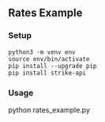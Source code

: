 ## Rates Example

### Setup
```
python3 -m venv env
source env/bin/activate
pip install --upgrade pip
pip install strike-api
```

### Usage
python rates_example.py